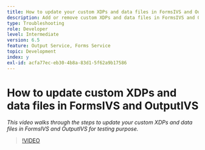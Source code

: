 ```yaml
---
title: How to update your custom XDPs and data files in FormsIVS and OutputIVS for testing purpose
description: Add or remove custom XDPs and data files in FormsIVS and OutputIVS
type: Troubleshooting
role: Developer
level: Intermediate
version: 6.5
feature: Output Service, Forms Service
topic: Development
index: y
exl-id: acfa77ec-eb30-4b8a-83d1-5f62a9b17586
---
```

# How to update  custom XDPs and data files in FormsIVS and OutputIVS

*This video walks through the steps to update your custom XDPs and data files in FormsIVS and OutputIVS for testing purpose.*

>[!VIDEO](https://video.tv.adobe.com/v/335513?quality=12&learn=on)

